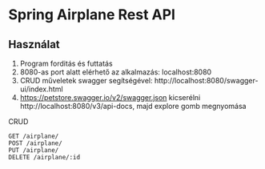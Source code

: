 # Spring Airplane Rest API

## Használat

1. Program forditás és futtatás
2. 8080-as port alatt elérhető az alkalmazás: localhost:8080
3. CRUD műveletek swagger segítségével: http://localhost:8080/swagger-ui/index.html
4. https://petstore.swagger.io/v2/swagger.json kicserélni http://localhost:8080/v3/api-docs, majd explore gomb megnyomása

CRUD

    GET /airplane/
    POST /airplane/
    PUT /airplane/
    DELETE /airplane/:id
